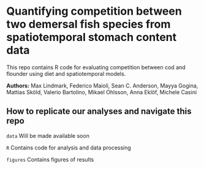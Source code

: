 # Quantifying competition between two demersal fish species from spatiotemporal stomach content data

This repo contains R code for evaluating competition between cod and flounder using diet and spatiotemporal models.

**Authors:** Max Lindmark, Federico Maioli, Sean C. Anderson, Mayya Gogina, Mattias Sköld, Valerio Bartolino, Mikael Ohlsson, Anna Eklöf, Michele Casini

## How to replicate our analyses and navigate this repo

`data`
Will be made available soon

`R`
Contains code for analysis and data processing

`figures`
Contains figures of results